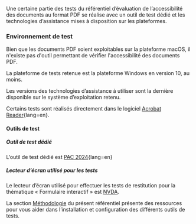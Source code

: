 Une certaine partie des tests du référentiel d’évaluation de l’accessibilité des documents au format PDF se réalise avec un outil de test dédié et les technologies d’assistance mises à disposition sur les plateformes.

### Environnement de test

Bien que les documents PDF soient exploitables sur la plateforme macOS, il n'existe pas d'outil permettant de vérifier l'accessibilité des documents PDF.

La plateforme de tests retenue est la plateforme <span class="en">Windows</span> en version 10, au moins.

Les versions des technologies d’assistance à utiliser sont la dernière disponible sur le système d’exploitation retenu.

Certains tests sont réalisés directement dans le logiciel [Acrobat Reader](https://get.adobe.com/fr/reader/){lang=en}.

#### Outils de test
##### Outil de test dédié

L’outil de test dédié est [PAC 2024](https://pac.pdf-accessibility.org/en/download){lang=en}

##### Lecteur d’écran utilisé pour les tests

Le lecteur d’écran utilisé pour effectuer les tests de restitution pour la thématique «&nbsp;Formulaire interactif&nbsp;» est [NVDA](https://www.nvda-fr.org/).

La section [Méthodologie](methodologie.md) du présent référentiel présente des ressources pour vous aider dans l’installation et configuration des différents outils de tests. 